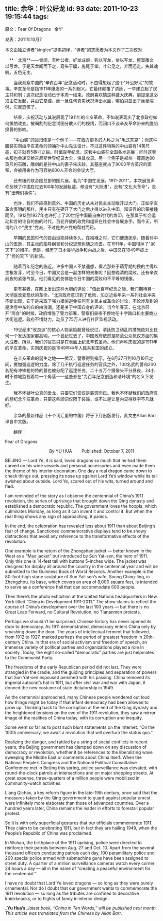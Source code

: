 title: 余华：叶公好龙
id: 93
date: 2011-10-23 19:15:44
tags:
---

原文：Fear Of Dragons   余华

发表：2011年10月7

本文由独立译者"kinglee"提供初译，"译者"的志愿者为本文作了二次校对

　**　北京**――曾闻，有叶公者，好龙成癖，钩以写龙，凿以写龙，屋室雕文以写龙。于是天龙闻而下之，窥头于牖，施尾于堂。叶公见之，弃而还走。失其魂魄，五色无主。

　　当我观察中国的"辛亥百年"纪念活动时，不由得想起了这个"叶公好龙"的故事。辛亥革命是指1911年爆发的一系列起义。它最终颠覆了清廷，一举建立起了民主共和制；这次纪念活动已于本周一结束。政府喜欢搞这种盛大庆典，前提是这必须由它发起，并由它掌控。而一旦任何真实状况浮出水面，哪怕只显出了丝毫端倪，它就恐慌了。

　　结果，庆祝活动与其说展现了1911年的辛亥革命，不如说表现出了北京政府如何惧怕改变。被阉割的纪念试图分散人们的视线，而闭口不谈辛亥革命带来的脱胎换骨的影响。

　　"中山装"的回归便是一个例子――在西方更多的人称之为"毛式夹克"；而这种服装实则由辛亥革命的领袖孙中山先生设计。不过这件特殊的中山装有14英尺高，扣子就有5英寸之巨。时值百年纪念，这套中山装在全国各地巡展；同时这套衣服也会递交给吉尼斯世界纪录大全，供其收录。另一个例子是郑州一尊高达80英尺的石雕，雕刻的是孙中山的妻子宋庆龄。其基座就占了8000平方英尺的面积，会被用来作为可容纳600人开会的会议大厅。

　　还有纽约联合国总部的图片展，名为"中国在发展，1911-2011"。本次展览声称反映了中国在过去100年的发展轨迹，却没有"大跃进"，没有"文化大革命"，没有"田俺们事件"。

　　也许，我们不应感到意外。中国的历史从未对民主主动敞开过大门。正如辛亥革命表明的那样，民主只有在砸开了大门之后才得以进入中国。知识界的启蒙接踵而至。1912到1927年也许打上了20世纪中国最自由时代的烙印。在那属于社会运动和言的论自的由的时代，百花齐放的政党和组织在社会中各展身手。而今天，所谓的八个"民主"党派，不过是共产党的帮衬而已。

　　早期的民国时代的自由没能持续多久。在襁褓之时，它们便遭扼杀。随着孙中山的去逝，其主张的指导纲领和分权思想也随之而去。在1911年，中国甩掉了"家天下"的帽子。但是，经历了日本侵华战争和内战之后，中国又在1949年披上了"党的天下"的新装。

　　随着百年纪念的临近，许多中国人不禁遥想，假若那处于萌芽期的民的主得以生根发芽，时至今日，中国又会是一副怎样的景象呢？回想晚清的腐败，还有辛亥前夜的紧张气氛，他们看见的仿佛是今日中国的腐败和不平等的镜像。

　　更有甚者，在网上发出这样大胆的评论："值此百年纪念之际，我们期待另一次彻底改变现状的革命。"北京政府意识到了危险，加之近些年来一系列社会冲突不断出现，它于是采取了强力措施避免任何有关民主或革命的讨论，不论涉及到的是席卷中东的自的由浪潮，还是关于中国自身的评论。当今年春天，在北京召开"两会"的时候，政府增强了警力部署，警察们昼夜不停地在十字路口和主要商业大街巡逻。政府不惜财力，动员了75万人进行社区监视活动。

　　19世纪末"改良派"的核心人物梁启超曾经说过，清廷防卫动乱的措施绝对比任何一个发达国家都高明。一个世纪过去了，中国政府依然是防范公众抗议方面的集大成者。所以，我们的官员只是在表面上纪念辛亥革命。他们声称庆祝的是1911年的辛亥革命，实则庆祝的是1949年中华人民共和国的成立。

　　在辛亥革命的诞生之地――武汉，警察得到指示，在8月27日到10月10日之间，要加强巡逻的力度。除了几千执行巡逻任务的官兵之外，100名武的警和200名配有冲锋枪的特的警也被分配了巡逻任务。二十五万个摄像头不分昼夜，24小时不停地监视着每一个角落――这些都在"为百年纪念创造和谐环境"的名义下发生。

　　我不怀疑叶公真的爱龙，只要它们仅仅是装饰而已。我也不怀疑我们的政府真的想纪念辛亥革命，只要这些颂词仅限于装饰，或不过是让屋内显得器宇不凡就好。

　　余华的最新作品《十个词汇里的中国》将于下月出版发行。此文由Allan Barr译自中文版。

       翻译：

Fear of Dragons

                                     By YU HUA        Published: October 7, 2011

BEIJING — Lord Ye, it is said, loved dragons so much that he had them carved on his wine vessels and personal accessories and even made them the theme of his interior decoration. One day a real dragon came down to check things out, pressing its nose up against Lord Ye’s window while its tail swished about outside. Lord Ye, scared out of his wits, turned around and fled.

I am reminded of the story as I observe the centennial of China’s 1911 revolution, the series of uprisings that brought down the Qing dynasty and established a democratic republic. The government loves the hoopla, which culminates Monday, as long as it can invent it and control it. But when the real thing shows any sign of approaching, it panics.

In the end, the celebration has revealed less about 1911 than about Beijing’s fear of change. Sanctioned commemorative displays tend to be showy distractions that avoid any reference to the transformative effects of the revolution.

One example is the return of the Zhongshan jacket — better known in the West as a “Mao jacket” but introduced by Sun Yat-sen, the hero of 1911\. Only this one is 14-feet tall with buttons 5-inches wide. The jacket was designed for display all around the country in the centennial year and will be submitted to the Guinness Book of World Records. Another example is the 80-foot-high stone sculpture of Sun Yat-sen’s wife, Soong Ching-ling, in Zhengzhou. Its base, which covers an area of 8,000 square feet, is intended to serve as a conference hall that can accommodate 600 people.

Then there’s the photo exhibition at the United Nations headquarters in New York titled “China in Development 1911-2011.” The show claims to reflect the course of China’s development over the last 100 years — but there is no Great Leap Forward, no Cultural Revolution, no Tiananmen protests.

Perhaps we shouldn’t be surprised. Chinese history has never opened its door to democracy. As 1911 demonstrated, democracy enters China only by smashing down the door. The years of intellectual ferment that followed, from 1912 to 1927, marked perhaps the period of greatest freedom in 20th-century China. In that era of social activism and freedom of speech, an immense variety of political parties and organizations played a role in society. Today, the eight so-called “democratic” parties are just helpmates to the Communist Party.

The freedoms of the early Republican period did not last. They were strangled in the cradle, and the guiding principles and separation of powers that Sun Yat-sen espoused perished with his passing. China removed its imperial autocrat’s hat in 1911, but after civil war and war with Japan, it donned the new costume of state dictatorship in 1949.

As the centennial approached, many Chinese people wondered out loud how things might be today if that infant democracy had been allowed to grow up. Thinking back to the corruption at the end of the Qing dynasty and the heightened tensions on the eve of the 1911 revolution, they saw a mirror image of the realities of China today, with its corruption and inequity.

Some went so far as to post such blunt statements on the Internet: “On the 100th anniversary, we await a revolution that will overturn the status quo.”

Realizing the danger, and rattled by a string of social conflicts in recent years, the Beijing government has clamped down on any discussion of democracy or revolution, whether it be references to the liberalizing wave sweeping the Middle East or comments about China itself. When the National People’s Congress and the National Political Consultative Conference met in Beijing this spring, police surveillance was elevated, with round-the-clock patrols at intersections and on major shopping streets. At great expense, three-quarters of a million people were mobilized in community-watch activities.

Liang Qichao, a key reform figure in the late-19th century, once said that the measures taken by the Qing government to guard against popular unrest were infinitely more elaborate than those of advanced countries. Over a hundred years later, China remains the leader in efforts to forestall popular protest.

So it is with only superficial gestures that our officials commemorate 1911\. They claim to be celebrating 1911, but in fact they are hailing 1949, when the People’s Republic of China was proclaimed.

In Wuhan, the birthplace of the 1911 uprising, police were directed to reinforce their patrols between Aug. 27 and Oct. 10\. Apart from the several thousand officers conducting patrols each day, 100 paramilitary police and 200 special police armed with submachine guns have been assigned to street duty. A quarter of a million surveillance cameras watch every corner 24 hours a day — all in the name of “creating a peaceful environment for the centennial.”

I have no doubt that Lord Ye loved dragons — so long as they were purely ornamental. Nor do I doubt that our government wants to commemorate the 1911 revolution — so long as the tributes are confined to decorative knickknacks, or to flights of fancy in interior design.

**_Yu Hua’s _**_latest book, “China in Ten Words,” will be published next month. This article was translated from the Chinese by Allan Barr._